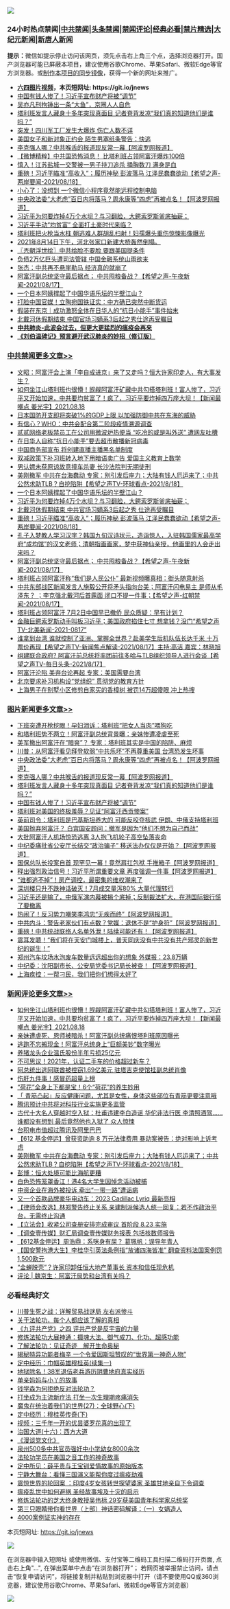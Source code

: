 ![](https://raw.githubusercontent.com/fqnews/bnews/master/64photo/fqnews-qr.jpg)

<div id="tt">
<h3>24小时热点禁闻|<a href="#%E4%B8%AD%E5%85%B1%E7%A6%81%E9%97%BB%E6%9B%B4%E5%A4%9A%E6%96%87%E7%AB%A0">中共禁闻</a>|<a href="#%E5%9B%BE%E7%89%87%E6%96%B0%E9%97%BB%E6%9B%B4%E5%A4%9A%E6%96%87%E7%AB%A0">头条禁闻</a>|<a href="#%E6%96%B0%E9%97%BB%E8%AF%84%E8%AE%BA%E6%9B%B4%E5%A4%9A%E6%96%87%E7%AB%A0">禁闻评论|<a href="#%E5%BF%85%E7%9C%8B%E7%BB%8F%E5%85%B8%E5%A5%BD%E6%96%87">经典必看|<a href="/video.md#%E7%A6%81%E7%89%87%E7%B2%BE%E9%80%89">禁片精选</a>|<a href="https://github.com/fqnews/djy/blob/master/gb/nf1351518.md#1">大纪元新闻</a>|<a href="https://github.com/fqnews/ntdtv/blob/master/gb/prog204.md#1">新唐人新闻</a></h3>
<div><b>提示：</b>微信如提示停止访问该网页，须先点击右上角三个点，选择浏览器打开。国产浏览器可能已屏蔽本项目，建议使用谷歌Chrome、苹果Safari、微软Edge等官方浏览器。或<a href="https://github.com/fqnews/bnews/blob/master/%E5%88%B6%E4%BD%9Cgit%E7%A6%81%E9%97%BB%E9%95%9C%E5%83%8F.md">制作本项目的同步镜像</a>，获得一个新的网址来推广。</div>
<ul>
<li><b><a href="http://d1.bdrive.tk/64.mp4" target="_blank">六四图片视频</a>，本页短网址: https://git.io/jnews</b></li>
<li><a href="/topimagenews/20210818/1608381.md">中国有钱人惨了！习近平宣布财产将被“调节”</a></li>
<li><a href="/yule/20210818/1608348.md">吴亦凡刑拘锤出一条“大鱼”，京圈人人自危</a></li>
<li><a href="/topimagenews/20210818/1608412.md">塔利班发言人藏身十多年突现真面目 记者脊背发凉“我们真的知道他们是谁吗？”</a></li>
<li><a href="/cnnews/20210818/1608531.md">突发！四川军工厂发生大爆炸 伤亡人数不详</a></li>
<li><a href="/cnnews/20210818/1608285.md">美国女子和新对象正约会 陌生男塞纸条警告：快逃</a></li>
<li><a href="/topimagenews/20210818/1608433.md">李克强人哪？中共喉舌的报道现反常一幕【阿波罗网报道】</a></li>
<li><a href="/comments/20210818/1608424.md">【微博精粹】中共国恐怖消息！ 比塔利班占领阿富汗爆炸100倍</a></li>
<li><a href="/cnnews/20210818/1608539.md">慎入！江苏盐城一交警被一男子持刀追杀 捅胸数刀 满身是血</a></li>
<li><a href="/comments/20210818/1608603.md">重磅！习近平瞄准“高收入”；履历神秘 彭波落马 江泽民蠢蠢欲动【希望之声-两岸要闻-2021/08/18】</a></li>
<li><a href="/cnnews/20210818/1608225.md">小心了：没想到 一个微信小程序竟然能远程控制电脑</a></li>
<li><a href="/topimagenews/20210818/1608471.md">中央政法委“大老虎”百日内将落马？周永康等“四虎”再被点名！【阿波罗网报道】</a></li>
<li><a href="/cbnews/20210818/1608656.md">习近平为何要炸掉4万个水坝？与习翻脸，大鳄索罗斯釜底抽薪；</a></li>
<li><a href="/comments/20210818/1608601.md">习近平手动“均贫富” 全面打土豪时代来临？</a></li>
<li><a href="/cnnews/20210818/1608387.md">塔利班把火枪当水柱 朝逃难人群胡乱扫射！妇孺爆头重伤惊悚影像曝光</a></li>
<li><a href="/bannedvideo/20210818/1608521.md">2021年8月14日下午，河北张家口新建大桥轰然倒塌。</a></li>
<li><a href="/ssgc/20210818/1608323.md">〖兲朝浮世绘〗中共给脸不要脸 要跟美国提条件</a></li>
<li><a href="/cnnews/20210818/1608315.md">负债2万亿巨头遭司法管辖 中国金融系统山雨欲来</a></li>
<li><a href="/comments/20210818/1608657.md">张杰：中共再不悬崖勒马 经济真的就崩了</a></li>
<li><a href="/comments/20210818/1608538.md">阿富汗副总统坚守最后据点； 中共囤粮备战？【希望之声-午夜新闻-2021/08/17】</a></li>
<li><a href="/comments/20210818/1608660.md">一个日本阿姨撑起了中国华语乐坛的半壁江山？</a></li>
<li><a href="/worldnews/20210818/1608723.md">打脸中国官媒！立陶宛国铁证实：中方确已突然中断货运</a></li>
<li><a href="/baitai/20210818/1608559.md">假装在东京｜成功激怒全体在日华人的“抗日小能手”事件始末</a></li>
<li><a href="/headline/20210818/1608561.md">北戴河休假期结束 中国官场习嫡系3后起之秀仕途再受瞩目</a></li>
<li><b><a href="/comments/20200211/1275071.md" target="_blank">中共肺炎-此波会过去，但更大更猛烈的瘟疫会再来</a></b></li>
<li><b><a href="/comments/20200207/1272816.md" target="_blank">《刘伯温碑记》预言避开武汉肺炎的妙招（修订版）</a></b></li>
</ul>
</div>

<div class="catlist">
<h3><a href="/cbnews/" target="_blank">中共禁闻</a><span><a href="/cbnews/" target="_blank" rel="nofollow">更多文章>></a></span></h3>
<ul>
<li><a href="/cbnews/20210819/1608881.md" target="_blank">文昭：阿富汗会上演「李自成进京」来了又走吗？恒大许家印走人，有大事发生？</a></li>
<li><a href="/comments/20210819/1608876.md" target="_blank">如何坐江山塔利班也很懵！觊觎阿富汗矿藏中共勾搭塔利班！富人惨了，习近平又开始加速，中共要均贫富了！疯了，习近平要炸掉四万座大坝！【新闻最嘲点 姜光宇】2021.08.18</a></li>
<li><a href="/cbnews/20210819/1608872.md" target="_blank">日本国防开支即将突破1%的GDP上限 以加强防御中共在东海的威胁</a></li>
<li><a href="/cbnews/20210819/1608846.md" target="_blank">有信心？WHO：中共会配合第二阶段疫情溯源调查</a></li>
<li><a href="/cbnews/20210819/1608845.md" target="_blank">贰贰网络老板禁员工在公司用微波炉热便当 “吃冷的或是叫外送” 遭网友吐槽</a></li>
<li><a href="/cbnews/20210819/1608818.md" target="_blank">在日华人自称“抗日小能手”要去超市散播新冠病毒</a></li>
<li><a href="/cbnews/20210819/1608797.md" target="_blank">中国商务部宣布 将创建直播主播黑名单制度</a></li>
<li><a href="/cbnews/20210819/1608786.md" target="_blank">双减政策下补习班转入地下用暗语卖广告 爱国主义教育上数学</a></li>
<li><a href="/cbnews/20210819/1608785.md" target="_blank">男认嫖未获原谅故意撞车杀妻 长沙法院判无期徒刑</a></li>
<li><a href="/comments/20210819/1608766.md" target="_blank">美刚撤军 中共在台海蠢动 专家：别引发后座力；大陆有钱人厄运来了；中共公然求助TLB？自挖陷阱【希望之声TV-环球看点-2021/8/18】</a></li>
<li><a href="/comments/20210818/1608660.md" target="_blank">一个日本阿姨撑起了中国华语乐坛的半壁江山？</a></li>
<li><a href="/cbnews/20210818/1608656.md" target="_blank">习近平为何要炸掉4万个水坝？与习翻脸，大鳄索罗斯釜底抽薪；</a></li>
<li><a href="/cbnews/20210818/1608630.md" target="_blank">北戴河休假期结束 中共官场习嫡系3后起之秀 仕途再受瞩目</a></li>
<li><a href="/comments/20210818/1608603.md" target="_blank">重磅！习近平瞄准“高收入”；履历神秘 彭波落马 江泽民蠢蠢欲动【希望之声-两岸要闻-2021/08/18】</a></li>
<li><a href="/comments/20210818/1608558.md" target="_blank">孔子入梦教人学习汉字？韩国九旬汉诗状元，造诣惊人，入驻韩国儒家最高学府“成均馆”的汉文老师；清朝指画画家，梦中获神仙亲授，他画里的人会走出来吗？</a></li>
<li><a href="/comments/20210818/1608538.md" target="_blank">阿富汗副总统坚守最后据点； 中共囤粮备战？【希望之声-午夜新闻-2021/08/17】</a></li>
<li><a href="/cbnews/20210818/1608514.md" target="_blank">塔利班占领阿富汗称“我们是人民公仆” 最新视频曝真相：街头随意射杀</a></li>
<li><a href="/comments/20210818/1608435.md" target="_blank">中共东部战区新闻发言人施毅公开将矛头指向台美；阿富汗闪电易主  是师从毛泽东？ ；李克强北戴河后首露面 闭口不提一件事；【希望之声-红朝禁闻-2021/08/17】</a></li>
<li><a href="/cbnews/20210818/1608413.md" target="_blank">塔利班占领阿富汗 7月2日中国早已撤侨 民众质疑：早有计划？</a></li>
<li><a href="/comments/20210818/1608333.md" target="_blank">金融巨鳄索罗斯动手叫板习近平；美国政府掐住七寸 想拿钱？没门“希望之声TV-北美新闻-2021-0817”</a></li>
<li><a href="/comments/20210818/1608232.md" target="_blank">谁拿到台湾 谁就控制了亚洲、掌握全世界？赴美学生后机队伍长达千米  十万票价再现【希望之声TV-新闻焦点解读-2021/08/17】主持:高洁  嘉宾：林晓旭</a></li>
<li><a href="/comments/20210818/1608231.md" target="_blank">组建联合政府? 阿富汗前总统将率团前往多哈与TLB组织领导人进行会谈【希望之声TV-每日头条-2021/8/17】</a></li>
<li><a href="/cbnews/20210818/1608184.md" target="_blank">阿富汗沦陷 美弃台论再起 专家：美国需要台湾</a></li>
<li><a href="/cbnews/20210818/1608175.md" target="_blank">北京要求补习机构设“党组织” 贯彻党的教育方针</a></li>
<li><a href="/cbnews/20210818/1608174.md" target="_blank">上海男子在别墅小区修剪自家买的香樟树 被罚14万超傻眼 冲上热搜</a></li>

</ul>
</div>
<div class="catlist">
<h3><a href="/topimagenews/" target="_blank">图片新闻</a><span><a href="/topimagenews/" target="_blank" rel="nofollow">更多文章>></a></span></h3>
<ul>
<li><a href="/topimagenews/20210819/1608817.md" target="_blank">下班突遭开枪挖眼！孕妇泪诉：塔利班“把女人当肉”喂狗吃</a></li>
<li><a href="/topimagenews/20210819/1608816.md" target="_blank">和塔利班势不两立！阿富汗副总统背景曝：亲妹惨遭凌虐至死</a></li>
<li><a href="/topimagenews/20210819/1608767.md" target="_blank">美军撤出阿富汗在“暗爽”？ 专家：塔利班其实是中国的陷阱、麻烦</a></li>
<li><a href="/topimagenews/20210819/1608756.md" target="_blank">川普：从阿富汗看见拜登软弱“中共乐坏”不再尊重美国 台湾恐发生坏事</a></li>
<li><a href="/topimagenews/20210818/1608471.md" target="_blank">中央政法委“大老虎”百日内将落马？周永康等“四虎”再被点名！【阿波罗网报道】</a></li>
<li><a href="/topimagenews/20210818/1608433.md" target="_blank">李克强人哪？中共喉舌的报道现反常一幕【阿波罗网报道】</a></li>
<li><a href="/topimagenews/20210818/1608412.md" target="_blank">塔利班发言人藏身十多年突现真面目 记者脊背发凉“我们真的知道他们是谁吗？”</a></li>
<li><a href="/topimagenews/20210818/1608381.md" target="_blank">中国有钱人惨了！习近平宣布财产将被“调节”</a></li>
<li><a href="/topimagenews/20210818/1608221.md" target="_blank">塔利班对美国的终极羞辱？见证“阿富汗西贡惨案”</a></li>
<li><a href="/topimagenews/20210818/1608131.md" target="_blank">英前司令：塔利班是巴基斯坦养大的 可能反咬夺核武 伊朗、中俄支持塔利班</a></li>
<li><a href="/topimagenews/20210817/1607475.md" target="_blank">美国抛弃阿富汗？ 白宫国安顾问：撤军是因为“他们不想为自己而战”</a></li>
<li><a href="/topimagenews/20210816/1607386.md" target="_blank">大批阿富汗人机场惊恐逃离 3人抱飞机轮子高空坠落丧命</a></li>
<li><a href="/topimagenews/20210816/1607237.md" target="_blank">中纪委痛批省公安厅长结交“政治骗子” 移送法办仅仅是开始？【阿波罗网报道】</a></li>
<li><a href="/topimagenews/20210816/1607164.md" target="_blank">国保总队长投案自首 现罕见一幕！竟然肩扛包袱 手推箱子【阿波罗网报道】</a></li>
<li><a href="/topimagenews/20210815/1606732.md" target="_blank">释出强烈政治信号！习近平所谓重要文章 再度强调一件事【阿波罗网报道】</a></li>
<li><a href="/topimagenews/20210815/1606550.md" target="_blank">“谁都逃不掉”！房产调控，最密集的维权潮来了</a></li>
<li><a href="/topimagenews/20210814/1606386.md" target="_blank">深圳楼只升不跌神话破灭！7月成交量泻80% 大量代理转行</a></li>
<li><a href="/topimagenews/20210814/1606316.md" target="_blank">习近平还是输了，中俄军演内幕被揭个底掉；反制裁法扩大，在港国际银行慌了要撤离</a></li>
<li><a href="/topimagenews/20210814/1606285.md" target="_blank">热闹了！反习势力嘲笑李鸿忠“无疾而终”【阿波罗网报道】</a></li>
<li><a href="/topimagenews/20210814/1606238.md" target="_blank">中共内斗：警告老家伙们有点数？党媒：退休不是“护身符”【阿波罗网报道】</a></li>
<li><a href="/topimagenews/20210814/1606153.md" target="_blank">重磅！中共统战联络人名单外泄！陆续可能还有！【阿波罗网报道】</a></li>
<li><a href="/topimagenews/20210814/1606114.md" target="_blank">震耳发聩！“我们将在天安门城楼上，普天同庆没有中共没有共产邪灵的新世纪的诞生！”</a></li>
<li><a href="/topimagenews/20210813/1605663.md" target="_blank">郑州汽车坟场水泡废车数量远远超出你的想象 外媒报：23.8万辆</a></li>
<li><a href="/topimagenews/20210813/1605562.md" target="_blank">中纪委：沈阳副市长、公安局党委书记局长被查！【阿波罗网报道】</a></li>
<li><a href="/topimagenews/20210813/1605497.md" target="_blank">上海疾控：一帮刁民，我们把你们想得太好了</a></li>

</ul>
</div>
<div class="catlist">
<h3><a href="/comments/" target="_blank">新闻评论</a><span><a href="/comments/" target="_blank" rel="nofollow">更多文章>></a></span></h3>
<ul>
<li><a href="/comments/20210819/1608876.md" target="_blank">如何坐江山塔利班也很懵！觊觎阿富汗矿藏中共勾搭塔利班！富人惨了，习近平又开始加速，中共要均贫富了！疯了，习近平要炸掉四万座大坝！【新闻最嘲点 姜光宇】2021.08.18</a></li>
<li><a href="/comments/20210819/1608874.md" target="_blank">亲妹遭虐死、恩师被暗杀！阿富汗副总统痛恨塔利班原因曝光</a></li>
<li><a href="/comments/20210819/1608840.md" target="_blank">逃跑不忘搬现金！阿富汗总统身上“巨额美钞”数字曝光</a></li>
<li><a href="/comments/20210819/1608835.md" target="_blank">养猪龙头企业温氏股份半年亏损25亿元</a></li>
<li><a href="/comments/20210819/1608834.md" target="_blank">不可思议！2021年，认证二手车的价格超过新车？</a></li>
<li><a href="/comments/20210819/1608815.md" target="_blank">阿总统出逃阿联酋被控窃1.69亿美元 驻塔吉克使馆挂副总统肖像</a></li>
<li><a href="/comments/20210819/1608814.md" target="_blank">伤肝九件事！感冒药超量上榜</a></li>
<li><a href="/comments/20210819/1608813.md" target="_blank">“荷花”全身上下都是宝！6个“荷花”的养生妙用</a></li>
<li><a href="/comments/20210819/1608812.md" target="_blank">「 青筋凸起」反应健康问题，尤其是女性，身体这些部位有青筋更要注意哦</a></li>
<li><a href="/comments/20210819/1608805.md" target="_blank">腾讯预计中共将对科技行业实施更多监管</a></li>
<li><a href="/comments/20210819/1608779.md" target="_blank">古代十大名人穿越时空入狱：杜甫违建李白造谣 华佗非法行医 李清照酒驾…… 谁都没有想到 最后竟然他也入狱了 众人惊悚</a></li>
<li><a href="/comments/20210819/1608778.md" target="_blank">台积电市值超过腾讯及阿里巴巴</a></li>
<li><a href="/comments/20210819/1608773.md" target="_blank">【612 基金停运】曾获资助逾 8 万元法律费用 暴动案被告：绝对影响上诉考虑</a></li>
<li><a href="/comments/20210819/1608766.md" target="_blank">美刚撤军 中共在台海蠢动 专家：别引发后座力；大陆有钱人厄运来了；中共公然求助TLB？自挖陷阱【希望之声TV-环球看点-2021/8/18】</a></li>
<li><a href="/comments/20210819/1608765.md" target="_blank">彭博：恒大处境可能比海航更糟</a></li>
<li><a href="/comments/20210819/1608750.md" target="_blank">白色恐怖笼罩香江！港4名大学生因悼念活动被捕</a></li>
<li><a href="/comments/20210819/1608748.md" target="_blank">中资企业在海外被投诉 牵出“一带一路”遭诟病</a></li>
<li><a href="/comments/20210819/1608747.md" target="_blank">又一个首款品牌豪华电动车：2023 Cadillac Lyriq 最新亮相</a></li>
<li><a href="/comments/20210819/1608733.md" target="_blank">【律师会改选】林郑警告终止关系 亲建制派候选人统一回复：若不作政治平台，无需终止沟通</a></li>
<li><a href="/comments/20210819/1608732.md" target="_blank">【立法会】收紧公司查册安排完成审议 首阶段 8.23 实施</a></li>
<li><a href="/comments/20210819/1608731.md" target="_blank">【调查壹传媒】财汇局调查壹传媒财务报表 包括核数师报告</a></li>
<li><a href="/comments/20210819/1608730.md" target="_blank">【612基金停运】周浩鼎：系咪身有屎？ 葛珮帆：误导年青人</a></li>
<li><a href="/comments/20210819/1608729.md" target="_blank">【国安警拘港大生】李桂华引英法条例指“放诸四海皆准” 翻查资料法国案例罚1,500欧元</a></li>
<li><a href="/comments/20210818/1608682.md" target="_blank">“金蝉脱壳”？许家印卸任恒大地产董事长 资本和信任现危机</a></li>
<li><a href="/comments/20210818/1608681.md" target="_blank">评论 | 魏京生：阿富汗局势和台湾有关吗？</a></li>

</ul>
</div>

<div class="catlist">
<h3>必看经典好文</h3>
<ul>
<li><a href="/comments/20200908/1392745.md" target="_blank">川普生死之战：详解贸易战谜局 左右派惨斗</a></li>
<li><a href="/topimagenews/20161125/619230.md" target="_blank">关于法轮功，每个人都应该了解的真相</a></li>
<li><a href="/bookonline/20131116/201053.md" target="_blank">《九评共产党》之四 评共产党是反宇宙的力量</a></li>
<li><a href="/comments/20191203/1234383.md" target="_blank">修炼法轮功大展神通：摄魂大法、御气成刀、化功、超感功能</a></li>
<li><a href="/comments/20200307/1289968.md" target="_blank">了解法轮功：见证奇迹　解开生命奥秘</a></li>
<li><a href="/cnnews/20210317/1506463.md" target="_blank">揭秘特异功能者梅辛 一个令爱因斯坦赞叹的“世界第一神奇人物”</a></li>
<li><a href="/tculture/20161028/606931.md" target="_blank">定中经历：巾帼英雄穆桂英(续集一)</a></li>
<li><a href="/cbnews/20200531/1337381.md" target="_blank">地狱除名！38军退伍老兵游历阴曹地府真实经历</a></li>
<li><a href="/cbnews/20210518/1548912.md" target="_blank">单亲妈妈与小丫的故事</a></li>
<li><a href="/comments/20210123/1473430.md" target="_blank">钱学森为何拒绝反对法轮功？</a></li>
<li><a href="/cbnews/20210810/1603566.md" target="_blank">打坐成为主流新疗法 打坐一次生理期疼痛消失</a></li>
<li><a href="/comments/20181224/1052333.md" target="_blank">魔鬼在统治着我们的世界(27)：全球野心(下)</a></li>
<li><a href="/tculture/xiulian/20151108/468739.md" target="_blank">定中经历：穆桂英传奇(下)</a></li>
<li><a href="/aomi/qiwen/20151223/484507.md" target="_blank">视频：三千年一开的优昙婆罗花真的出现了</a></li>
<li><a href="/comments/20201110/1428663.md" target="_blank">治国大道(十六)：西方大道</a></li>
<li><a href="/comments/20200521/783167.md" target="_blank">《漫谈党文化》</a></li>
<li><a href="/comments/20200704/783272.md" target="_blank">泉州500多中共官员强奸中小学幼女8000余次</a></li>
<li><a href="/comments/20200511/1326751.md" target="_blank">法轮功学员在美国之音工作的神奇故事</a></li>
<li><a href="/comments/20200616/1345658.md" target="_blank">定中所见：薛平贵与王宝钏爱情故事的原始版本</a></li>
<li><a href="/comments/20200527/1273654.md" target="_blank">宁静大舞台：看懂三国演义能帮你度过瘟疫劫难</a></li>
<li><a href="/comments/20210307/1499941.md" target="_blank">震惊世界的轮回案 ：印度4岁女孩转世探望婆家 圣雄甘地亲自下令调查</a></li>
<li><a href="/comments/20200618/1346823.md" target="_blank">瘟疫乱世中如何避祸 圣经故事埃及十灾的启示</a></li>
<li><a href="/comments/20190517/1129285.md" target="_blank">修炼法轮功的芝大终身教授吴伟标 29岁获美国青年科学家总统奖</a></li>
<li><a href="/comments/20200426/1319648.md" target="_blank">第三只眼睛带你看世界（上部）神话密码解译：（一）女娲造人</a></li>
<li><a href="/lifebaike/20201113/1430218.md" target="_blank">4000案例证实神的存在</a></li>

</ul>
</div>

本页短网址: https://git.io/jnews

![](https://raw.githubusercontent.com/fqnews/bnews/master/64photo/fqnews-qr.jpg)

在浏览器中输入短网址 或使用微信、支付宝等二维码工具扫描二维码打开页面, 点击右上角"...", 在弹出菜单中点击“在浏览器打开”； 若网页被举报禁止访问，请点击“恢复申请访问”，将链接复制并粘贴到浏览器中打开（请不要使用QQ或360浏览器，建议使用谷歌Chrome、苹果Safari、微软Edge等官方浏览器）

![](https://raw.githubusercontent.com/fqnews/bnews/master/64photo/wx.jpg)